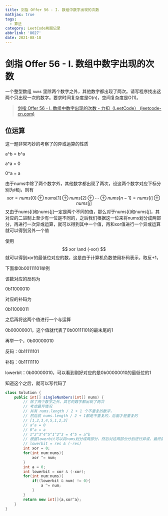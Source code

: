 ```yaml
---
title: 剑指 Offer 56 - I. 数组中数字出现的次数
mathjax: true
tags:
  - 算法
category: LeetCode刷题记录
abbrlink: '8027'
date: 2021-08-18
---
```

# 剑指 Offer 56 - I. 数组中数字出现的次数

一个整型数组 `nums` 里除两个数字之外，其他数字都出现了两次。请写程序找出这两个只出现一次的数字。要求时间复杂度是O(n)，空间复杂度是O(1)。

> [剑指 Offer 56 - I. 数组中数字出现的次数 - 力扣（LeetCode） (leetcode-cn.com)](https://leetcode-cn.com/problems/shu-zu-zhong-shu-zi-chu-xian-de-ci-shu-lcof/)

<!-- more -->

## 位运算

这一题非常巧妙的考察了的异或运算的性质

a^b = b^a

a^a = 0

0^a = a

由于nums中除了两个数字外，其他数字都出现了两次，设这两个数字对应下标分别为i和j，则有
$$
xor = nums[0] \oplus nums[1] \oplus nums[2] \oplus \cdots \oplus nums[n-1] = nums[i] \oplus nums[j]
$$
又由于nums[i]和nums[j]一定是两个不同的值，那么对于nums[i]和nums[j]，其对应的二进制上至少有一位是不同的，之后我们根据这一位来将nums划分成两部分，再进行一次异或运算，就可以得到其中一个值，再和xor值进行一个异或运算就可以得到另外一个值

使用
$$
xor \and (-xor) 
$$
就可以得到xor的最低位对应的数，这是由于计算机负数使用补码表示，取反+1，

下面拿0b00111101举例

该数对应的反码为

0b11000010

对应的补码为

0b11000011

之后再将这两个值进行一个与运算

0b00000001，这个值就代表了0b00111101的最末尾的1

再举一个，0b00000010

反码：0b11111101

补码：0b11111110

lowerbit：0b00000010，可以看到刚好对应的是0b00000010的最低位的1

知道这个之后，就可以写代码了

```java
class Solution {
    public int[] singleNumbers(int[] nums) {
        // 除了两个数字之外，其它的数字都出现了两次
        // 考虑最坏情况
        // 共有 nums.length / 2 + 1 个不重复的数字，
        // 然后前 nums.length / 2 + 1都是不重复的，后面才是重复的
        // [1,2,3,4,5,1,2,3]
        // a^a = 0
        // 0^a = a
        // 1^2^3^4^5^1^2^3 = 4^5 = a^b
        // 根据lowerbit可以将nums划分成两部分，然后对这两部分分别进行异或，最终就可以找到不同的数字
        // lowerbit = res & (-res)
        int xor = 0;
        for(int num:nums){
            xor ^= num;
        }
        int a = 0;
        int lowerbit = xor & (-xor);
        for(int num:nums){
            if((lowerbit & num) != 0){
                a ^= num;
            }
        }
        return new int[]{a,xor^a};
    }
}
```

